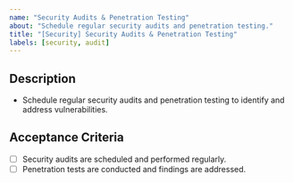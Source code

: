 ```yaml
---
name: "Security Audits & Penetration Testing"
about: "Schedule regular security audits and penetration testing."
title: "[Security] Security Audits & Penetration Testing"
labels: [security, audit]
---
```


## Description
- Schedule regular security audits and penetration testing to identify and address vulnerabilities.

## Acceptance Criteria
- [ ] Security audits are scheduled and performed regularly.
- [ ] Penetration tests are conducted and findings are addressed.
